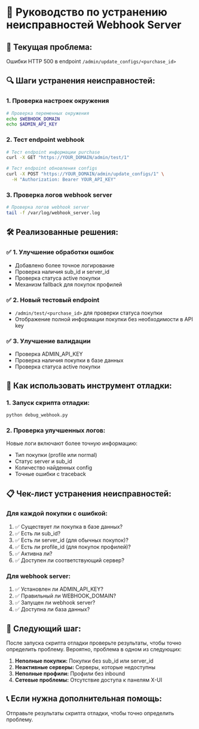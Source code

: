 # 🔧 Руководство по устранению неисправностей Webhook Server

## 🚨 **Текущая проблема:**
Ошибки HTTP 500 в endpoint `/admin/update_configs/<purchase_id>`

## 🔍 **Шаги устранения неисправностей:**

### 1. **Проверка настроек окружения**
```bash
# Проверка переменных окружения
echo $WEBHOOK_DOMAIN
echo $ADMIN_API_KEY
```

### 2. **Тест endpoint webhook**
```bash
# Тест endpoint информации purchase
curl -X GET "https://YOUR_DOMAIN/admin/test/1"

# Тест endpoint обновления configs
curl -X POST "https://YOUR_DOMAIN/admin/update_configs/1" \
  -H "Authorization: Bearer YOUR_API_KEY"
```

### 3. **Проверка логов webhook server**
```bash
# Проверка логов webhook server
tail -f /var/log/webhook_server.log
```

## 🛠️ **Реализованные решения:**

### ✅ **1. Улучшение обработки ошибок**
- Добавлено более точное логирование
- Проверка наличия sub_id и server_id
- Проверка статуса active покупки
- Механизм fallback для покупок профилей

### ✅ **2. Новый тестовый endpoint**
- `/admin/test/<purchase_id>` для проверки статуса покупки
- Отображение полной информации покупки без необходимости в API key

### ✅ **3. Улучшение валидации**
- Проверка ADMIN_API_KEY
- Проверка наличия покупки в базе данных
- Проверка статуса active покупки

## 🔧 **Как использовать инструмент отладки:**

### **1. Запуск скрипта отладки:**
```bash
python debug_webhook.py
```

### **2. Проверка улучшенных логов:**
Новые логи включают более точную информацию:
- Тип покупки (profile или normal)
- Статус server и sub_id
- Количество найденных config
- Точные ошибки с traceback

## 📋 **Чек-лист устранения неисправностей:**

### **Для каждой покупки с ошибкой:**
1. ✅ Существует ли покупка в базе данных?
2. ✅ Есть ли sub_id?
3. ✅ Есть ли server_id (для обычных покупок)?
4. ✅ Есть ли profile_id (для покупок профилей)?
5. ✅ Активна ли?
6. ✅ Доступен ли соответствующий сервер?

### **Для webhook server:**
1. ✅ Установлен ли ADMIN_API_KEY?
2. ✅ Правильный ли WEBHOOK_DOMAIN?
3. ✅ Запущен ли webhook server?
4. ✅ Доступна ли база данных?

## 🚀 **Следующий шаг:**

После запуска скрипта отладки проверьте результаты, чтобы точно определить проблему. Вероятно, проблема в одном из следующих:

1. **Неполные покупки:** Покупки без sub_id или server_id
2. **Неактивные серверы:** Серверы, которые недоступны
3. **Неполные профили:** Профили без inbound
4. **Сетевые проблемы:** Отсутствие доступа к панелям X-UI

## 📞 **Если нужна дополнительная помощь:**

Отправьте результаты скрипта отладки, чтобы точно определить проблему.